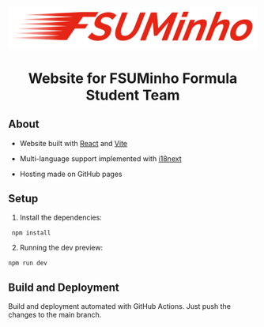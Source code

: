![Logo_red](https://github.com/FSUMinho/website/blob/main/imgs/logo_red.png)

<h1 align="center">Website for FSUMinho Formula Student Team</h1>

## About

- Website built with <a href="https://react.dev/">React</a> and <a href="https://vitejs.dev/">Vite</a>

- Multi-language support implemented with <a href="https://react.i18next.com/">i18next</a>

- Hosting made on GitHub pages

## Setup

1. Install the dependencies:
 ```shel
  npm install
 ```  

2. Running the dev preview:
```shell
npm run dev
```

## Build and Deployment

Build and deployment automated with GitHub Actions. Just push the changes to the main branch.
